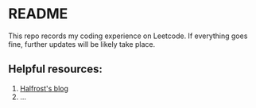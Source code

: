 # README

This repo records my coding experience on Leetcode. If everything goes fine, further updates will be likely take place. 

## Helpful resources:

1. [Halfrost's blog](https://github.com/ysliving/leetcode)
2. ...
